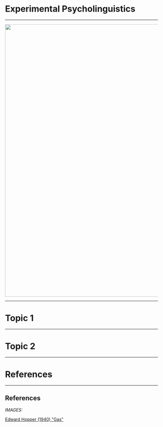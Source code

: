 # Experimental Psycholinguistics


---


<img src="https://uploads6.wikiart.org/images/edward-hopper/gas.jpg!Large.jpg" width="900"/>

---

# Topic 1

---

# Topic 2

---


# References

---

## References


<div id = "refs">




<em>IMAGES:</em>

[Edward Hopper (1940) "Gas"](https://www.wikiart.org/en/edward-hopper/gas)

</div>